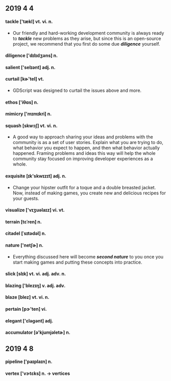## 2019 4 4

#### tackle ['tækl] vt. vi. n.

- Our friendly and hard-working development community is always ready to ***tackle*** new problems as they arise, but since this is an open-source project, we recommend that you first do some due ***diligence*** yourself.

#### diligence ['dɪlɪdʒəns] n.

#### salient ['selɪənt] adj. n.

#### curtail [kɚ'tel] vt.

- GDScript was designed to curtail the issues above and more.

#### ethos ['iθɑs] n.

#### mimicry ['mɪmɪkri] n.

#### squash [skwɔʃ] vt. vi. n.

- A good way to approach sharing your ideas and problems with the community is as a set of user stories. Explain what you are trying to do, what behavior you expect to happen, and then what behavior actually happened. Framing problems and ideas this way will help the whole community stay focused on improving developer experiences as a whole.

#### exquisite [ɪk'skwɪzɪt] adj. n.

- Change your hipster outfit for a toque and a double breasted jacket. Now, instead of making games, you create new and delicious recipes for your guests.

#### visualize ['vɪʒuəlaɪz] vi. vt.

#### terrain [tɛˈren] n.

#### citadel [ˈsɪtədəl] n.

#### nature ['netʃɚ] n.

- Everything discussed here will become ***second nature*** to you once you start making games and putting these concepts into practice.

#### slick [slɪk] vt. vi. adj. adv. n.

#### blazing ['blezɪŋ] v. adj. adv.

#### blaze [blez] vt. vi. n.

#### pertain [pɝ'ten] vi.

#### elegant ['ɛləgənt] adj.

#### accumulator [ə'kjumjəletɚ] n.

## 2019 4 8

#### pipeline ['paɪplaɪn] n.

#### vertex ['vɝtɛks] n. -> vertices